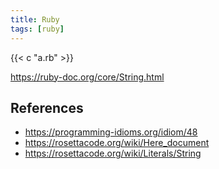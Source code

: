 ```yaml
---
title: Ruby
tags: [ruby]
---
```


{{< c "a.rb" >}}

<https://ruby-doc.org/core/String.html>

## References

- <https://programming-idioms.org/idiom/48>
- <https://rosettacode.org/wiki/Here_document>
- <https://rosettacode.org/wiki/Literals/String>
